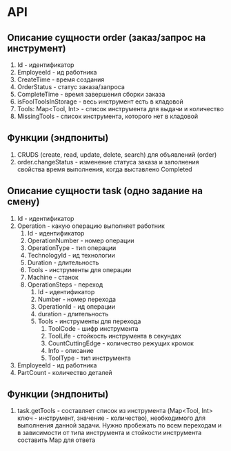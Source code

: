 # API

## Описание сущности order (заказ/запрос на инструмент)

1. Id - идентификатор
2. EmployeeId - ид работника
3. CreateTime - время создания
4. OrderStatus - статус заказа/запроса
5. CompleteTime - время завершения сборки заказа
6. isFoolToolsInStorage - весь инструмент есть в кладовой
7. Tools: Map<Tool, Int> - список инструмента для выдачи и количество
8. MissingTools - список инструмента, которого нет в кладовой


## Функции (эндпониты)

1. CRUDS (create, read, update, delete, search) для объявлений (order)
2. order.changeStatus - изменение статуса заказа и заполнения свойства время выполнения, когда выставлено Completed

## Описание сущности task (одно задание на смену)

1. Id - идентификатор
2. Operation - какую операцию выполняет работник
   1. Id - идентификатор
   2. OperationNumber - номер операции
   3. OperationType - тип операции
   4. TechnologyId - ид технологии
   5. Duration - длительность
   6. Tools - инструменты для операции
   7. Machine - станок
   8. OperationSteps - переход
      1. Id - идентификатор
      2. Number - номер перехода
      3. OperationId - ид операции
      4. duration - длительность
      5. Tools - инструменты для перехода
         1. ToolCode - шифр инструмента
         2. ToolLife - стойкость инструмента в секундах
         3. CountCuttingEdge - количество режущих кромок
         4. Info - описание
         5. ToolType - тип инструмента
3. EmployeeId - ид работника
4. PartCount - количество деталей

## Функции (эндпониты)

1. task.getTools - составляет список из инструмента (Map<Tool, Int> ключ - инструмент, значение - количество),
необходимого для выполнения данной задачи. Нужно пробежать по всем переходам и в зависимости от типа инструмента и
стойкости инструмента составить Map для ответа
